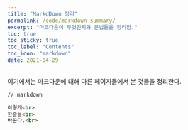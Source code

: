 ```yaml
---
title: "MarkdDown 정리"
permalink: /code/markdown-summary/
excerpt: "마크다운이 무엇인지와 문법들을 정리함."
toc: true
toc_sticky: true
toc_label: "Contents"
toc_icon: "markdown"
date: 2021-04-29
---
```




여기에서는 마크다운에 대해 다른 페이지들에서 본 것들을 정리한다.

```markdown
// markdown

이렇게<br>
한줄을<br>
바꾼다.<br>
```



